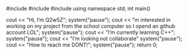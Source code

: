 #include <iostream>
#include <random>
#include <string>
using namespace std;
int main()



cout << "Hi, I’m Q2w5Z";
system("pause");
cout  << "m interested in working on my project from the school computer so I opend an github account LOL";
system("pause");
cout << "I’m currently learning C++";
system("pause");
cout << "I’m looking not collaborate"
system("pause");
cout << "How to reach me DONT!";
system("pause");
return 0;

